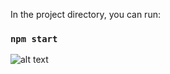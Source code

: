 In the project directory, you can run:

### `npm start`

![alt text](https://i.ibb.co/MkbqZ34/task.png)